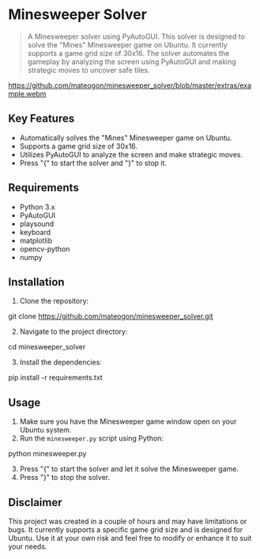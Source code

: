 # Minesweeper Solver

> A Minesweeper solver using PyAutoGUI. This solver is designed to solve the "Mines" Minesweeper game on Ubuntu. It currently supports a game grid size of 30x16. The solver automates the gameplay by analyzing the screen using PyAutoGUI and making strategic moves to uncover safe tiles.

https://github.com/mateogon/minesweeper_solver/blob/master/extras/example.webm

## Key Features

- Automatically solves the "Mines" Minesweeper game on Ubuntu.
- Supports a game grid size of 30x16.
- Utilizes PyAutoGUI to analyze the screen and make strategic moves.
- Press "{" to start the solver and "}" to stop it.

## Requirements

- Python 3.x
- PyAutoGUI
- playsound
- keyboard
- matplotlib
- opencv-python
- numpy

## Installation

1. Clone the repository:

git clone https://github.com/mateogon/minesweeper_solver.git

2. Navigate to the project directory:

cd minesweeper_solver

3. Install the dependencies:

pip install -r requirements.txt

## Usage

1. Make sure you have the Minesweeper game window open on your Ubuntu system.
2. Run the `minesweeper.py` script using Python:

python minesweeper.py

3. Press "{" to start the solver and let it solve the Minesweeper game.
4. Press "}" to stop the solver.

## Disclaimer

This project was created in a couple of hours and may have limitations or bugs. It currently supports a specific game grid size and is designed for Ubuntu. Use it at your own risk and feel free to modify or enhance it to suit your needs.
